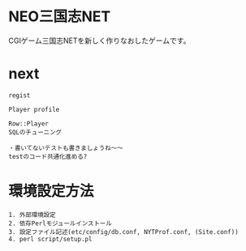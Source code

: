 # NEO三国志NET
CGIゲーム三国志NETを新しく作りなおしたゲームです。  

# next
```
regist

Player profile

Row::Player
SQLのチューニング

・書いてないテストも書きましょうね〜〜
testのコード共通化進める?
```

# 環境設定方法
```
1. 外部環境設定
2. 依存Perlモジュールインストール
3. 設定ファイル記述(etc/config/db.conf, NYTProf.conf, (Site.conf))
4. perl script/setup.pl
```
